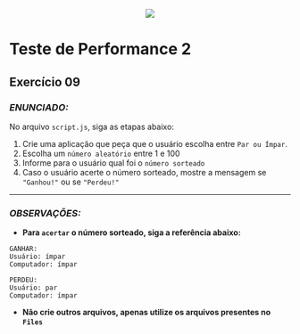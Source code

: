 <p align="center">
    <img src="https://www.infnet.edu.br/infnet/wp-content/themes/infnet.homepage//assets/img/LogoInfnetRodape.png"/>
</p>

# Teste de Performance 2

## Exercício 09

### _ENUNCIADO:_

No arquivo `script.js`, siga as etapas abaixo:

1. Crie uma aplicação que peça que o usuário escolha entre `Par ou Ímpar`.
2. Escolha um `número aleatório` entre 1 e 100
3. Informe para o usuário qual foi o `número sorteado`
4. Caso o usuário acerte o número sorteado, mostre a mensagem se `"Ganhou!"` ou se `"Perdeu!"`

---

### _OBSERVAÇÕES:_


- **Para `acertar` o número sorteado, siga a referência abaixo:**

```
GANHAR:
Usuário: ímpar
Computador: ímpar

PERDEU:
Usuário: par
Computador: ímpar
```
    
- **Não crie outros arquivos, apenas utilize os arquivos presentes no `Files`**